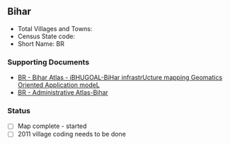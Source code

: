 ## Bihar

* Total Villages and Towns: 
* Census State code: 
* Short Name: BR

### Supporting Documents
- [BR - Bihar Atlas -  iBHUGOAL-BiHar infrastrUcture mapping Geomatics Oriented Application modeL](http://gis.bih.nic.in/Map/BiharMap.aspx)
- [BR - Administrative Atlas-Bihar](http://www.censusindia.gov.in/2011census/maps/atlas/Bihar.html)

### Status
- [ ] Map complete - started 
- [ ] 2011 village coding needs to be done
